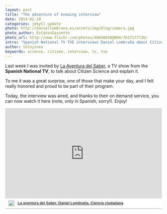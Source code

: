 ```yaml
---
layout: post
title: "The adventure of knowing interview"
date: 2014-02-18
categories: jekyll update
photo: http://daniellombrana.es/assets/img/blog/camera.jpg
photo_author: EstatesGazzette
photo_url: http://www.flickr.com/photos/48698930@N04/7637177726/
intro: "Spanish National TV TVE interviews Daniel Lombraña about Citizen Science"
author: teleyinex
keywords: science, citizen, interview, tv, tve
---
```


Last week I was invited by [La Aventura del Saber](http://www.rtve.es/television/la-aventura-del-saber/), a TV show from the **Spanish National TV**, 
to talk about Citizen Science and explain it.

To me it was a great surprise, one of those that make your day, and I felt really honored and proud to be part of their program.

Today, the interview was aired, and thanks to their on demand service, you can now watch it here (note, only in Spanish, sorry!). Enjoy!

<div  style="width:100%;padding-top:64%;position:relative;border-bottom:1px solid #aaa;display:inline-block;background:#eee;background:rgba(255,255,255,0.9);"  > <iframe frameborder="0" src="http://www.rtve.es/drmn/embed/video/2403790" name="La aventura del Saber. Daniel Lombraña. Ciencia ciudadana" scrolling="no"  style="width:100%;height:90%;position:absolute;left:0;top:0;overflow:hidden;"    > </iframe>	<div  style="position:absolute;bottom:0;left:0;font-family:arial,helvetica,sans-serif;font-size:12px;line-height:1.833;display:inline-block;padding:5px 0 5px 10px;"> <span style="float:left;margin-right:10px;"><img style="height:20px;width:auto;background: transparent;padding:0;margin:0;" src="http://img.irtve.es/css/rtve.commons/rtve.header.footer/i/logoRTVEes.png"></span>	<a style="color:#333;font-weight:bold;" title="La aventura del Saber. Daniel Lombraña. Ciencia ciudadana"href="http://www.rtve.es/alacarta/videos/la-aventura-del-saber/aventura-del-saber-daniel-lombrana-ciencia-ciudadana/2403790/"><strong>La aventura del Saber. Daniel Lombraña. Ciencia ciudadana</strong></a></div></div>


